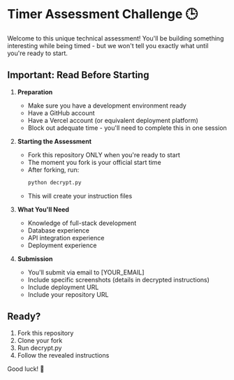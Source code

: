 # Timer Assessment Challenge 🕒

Welcome to this unique technical assessment! You'll be building something interesting while being timed - but we won't tell you exactly what until you're ready to start.

## Important: Read Before Starting

1. **Preparation**
   - Make sure you have a development environment ready
   - Have a GitHub account
   - Have a Vercel account (or equivalent deployment platform)
   - Block out adequate time - you'll need to complete this in one session

2. **Starting the Assessment**
   - Fork this repository ONLY when you're ready to start
   - The moment you fork is your official start time
   - After forking, run:
     ```bash
     python decrypt.py
     ```
   - This will create your instruction files

3. **What You'll Need**
   - Knowledge of full-stack development
   - Database experience
   - API integration experience
   - Deployment experience

4. **Submission**
   - You'll submit via email to [YOUR_EMAIL]
   - Include specific screenshots (details in decrypted instructions)
   - Include deployment URL
   - Include your repository URL

## Ready?
1. Fork this repository
2. Clone your fork
3. Run decrypt.py
4. Follow the revealed instructions

Good luck! 🚀